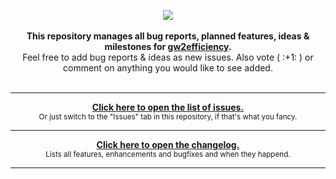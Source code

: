 <p align="center">
  <a href="https://gw2efficiency.com"><img src="logo.png" /></a>
  <br><br>
  <b>
    This repository manages all bug reports, planned features, ideas & milestones for <a href="https://gw2efficiency.com">gw2efficiency</a>.<br>
  </b>
  Feel free to add bug reports & ideas as new issues. Also vote ( :+1: ) or comment on anything you would like to see added.<br><br>
</p>

---

<p align="center">
  <b><a href="https://github.com/gw2efficiency/issues/issues">Click here to open the list of issues.</a></b><br>
  <sub>Or just switch to the "Issues" tab in this repository, if that's what you fancy.</sub>
</p>

---

<p align="center">
  <b><a href="https://github.com/gw2efficiency/issues/blob/master/CHANGELOG.md">Click here to open the changelog.</a></b><br>
  <sub>Lists all features, enhancements and bugfixes and when they happend.</sub>
</p>

---
